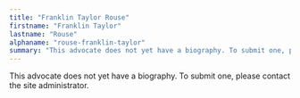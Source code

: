```yaml
---
title: "Franklin Taylor Rouse"
firstname: "Franklin Taylor"
lastname: "Rouse"
alphaname: "rouse-franklin-taylor"
summary: "This advocate does not yet have a biography. To submit one, please contact the site administrator."
---
```

This advocate does not yet have a biography. To submit one, please contact the site administrator.

